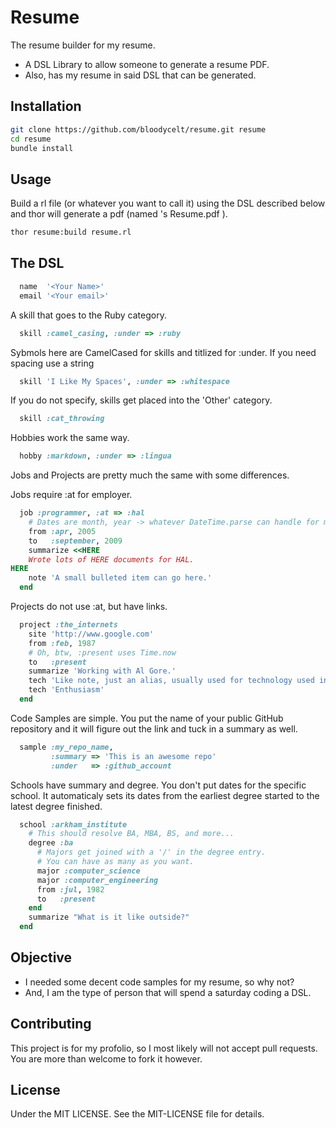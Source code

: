 # Resume
The resume builder for my resume.
* A DSL Library to allow someone to generate a resume PDF.
* Also, has my resume in said DSL that can be generated.

## Installation
```bash
git clone https://github.com/bloodycelt/resume.git resume
cd resume
bundle install
```

## Usage
Build a rl file (or whatever you want to call it) using the DSL described below
and thor will generate a pdf (named <Your name>'s Resume.pdf ).
```bash
thor resume:build resume.rl
```

## The DSL

```ruby
  name  '<Your Name>'
  email '<Your email>'
```  
A skill that goes to the Ruby category.
```ruby
  skill :camel_casing, :under => :ruby
```  
Sybmols here are CamelCased for skills and titlized for :under.
If you need spacing use a string
```ruby
  skill 'I Like My Spaces', :under => :whitespace
```  
If you do not specify, skills get placed into the 'Other' category.
```ruby
  skill :cat_throwing
```  
Hobbies work the same way.
```ruby
  hobby :markdown, :under => :lingua
```  
Jobs and Projects are pretty much the same with some differences.
  
Jobs require :at for employer.
```ruby
  job :programmer, :at => :hal 
    # Dates are month, year -> whatever DateTime.parse can handle for month
    from :apr, 2005
    to   :september, 2009
    summarize <<HERE
    Wrote lots of HERE documents for HAL.
HERE
    note 'A small bulleted item can go here.'
  end
```

Projects do not use :at, but have links.
```ruby
  project :the_internets
    site 'http://www.google.com'
    from :feb, 1987
    # Oh, btw, :present uses Time.now
    to   :present
    summarize 'Working with Al Gore.'
    tech 'Like note, just an alias, usually used for technology used in the project.'
    tech 'Enthusiasm'
  end
```

Code Samples are simple.
You put the name of your public GitHub repository and
it will figure out the link and tuck in a summary as well.
```ruby
  sample :my_repo_name, 
         :summary => 'This is an awesome repo'
         :under   => :github_account
```

Schools have summary and degree. You don't put dates for the specific school.
It automaticaly sets its dates from the earliest degree started to the latest degree finished.
```ruby
  school :arkham_institute
    # This should resolve BA, MBA, BS, and more...
    degree :ba
      # Majors get joined with a '/' in the degree entry.
      # You can have as many as you want.
      major :computer_science
      major :computer_engineering
      from :jul, 1982
      to   :present
    end
    summarize "What is it like outside?"
  end
```

## Objective
* I needed some decent code samples for my resume, so why not?
* And, I am the type of person that will spend a saturday coding a DSL.

## Contributing
This project is for my profolio, so I most likely will not accept pull requests. 
You are more than welcome to fork it however.

## License
Under the MIT LICENSE.
See the MIT-LICENSE file for details.
